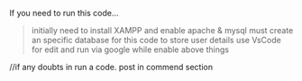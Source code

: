 If you need to run this code...

>initially need to install XAMPP and enable apache & mysql
>must create an specific database for this code to store user details
>use VsCode for edit and run via google while enable above things

//if any doubts in run a code. post in commend section
